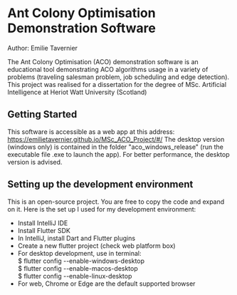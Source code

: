 # Ant Colony Optimisation Demonstration Software

Author: Emilie Tavernier

The Ant Colony Optimisation (ACO) demonstration software is an educational tool demonstrating ACO algorithms usage in a variety of problems (traveling salesman problem, job scheduling and edge detection).
This project was realised for a dissertation for the degree of MSc. Artificial Intelligence at Heriot Watt University (Scotland)

## Getting Started

This software is accessible as a web app at this address: https://emilietavernier.github.io/MSc_ACO_Project/#/
The desktop version (windows only) is contained in the folder "aco_windows_release" (run the executable file .exe to launch the app). 
For better performance, the desktop version is advised.

## Setting up the development environment

This is an open-source project. You are free to copy the code and expand on it. 
Here is the set up I used for my development environment:
- Install IntelliJ IDE
- Install Flutter SDK
- In IntelliJ, install Dart and Flutter plugins
- Create a new flutter project (check web platform box)
- For desktop development, use in terminal:<br/>
    $ flutter config --enable-windows-desktop<br/>
    $ flutter config --enable-macos-desktop<br/>
    $ flutter config --enable-linux-desktop<br/>
- For web, Chrome or Edge are the default supported browser

